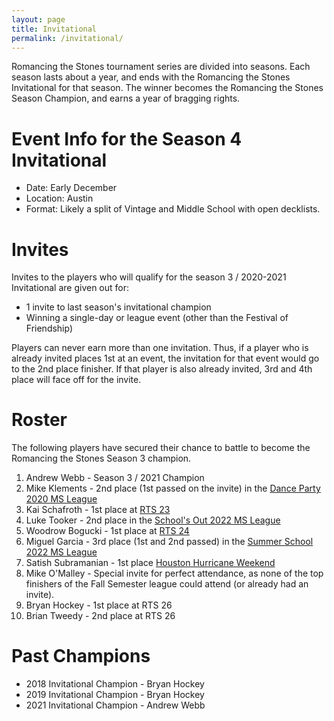 ```yaml
---
layout: page
title: Invitational
permalink: /invitational/
---
```


Romancing the Stones tournament series are divided into seasons. Each season lasts about
a year, and ends with the Romancing the Stones Invitational for that season. The winner
becomes the Romancing the Stones Season Champion, and earns a year of bragging rights.

# Event Info for the Season 4 Invitational

* Date: Early December
* Location: Austin
* Format: Likely a split of Vintage and Middle School with open decklists.

# Invites

Invites to the players who will qualify for the season 3 / 2020-2021 Invitational
are given out for:

* 1 invite to last season's invitational champion
* Winning a single-day or league event (other than the Festival of Friendship)

Players can never earn more than one invitation. Thus, if a player who is already
invited places 1st at an event, the invitation for that event would go to the 2nd place
finisher. If that player is also already invited, 3rd and 4th place will face off for
the invite.

# Roster

The following players have secured their chance to battle to become the Romancing the
Stones Season 3 champion.

1. Andrew Webb - Season 3 / 2021 Champion
2. Mike Klements - 2nd place (1st passed on the invite) in
   the [Dance Party 2020 MS League](/results/2022-02-06)
3. Kai Schafroth - 1st place at [RTS 23](/results/2022-03-26)
4. Luke Tooker - 2nd place in the [School's Out 2022 MS League](/results/2022-04-15)
5. Woodrow Bogucki - 1st place at [RTS 24](/results/2022-07-09)
6. Miguel Garcia - 3rd place (1st and 2nd passed) in the [Summer School 2022 MS League](/results/2022-08-12)
7. Satish Subramanian - 1st place [Houston Hurricane Weekend](/results/2022-09-17)
8. Mike O'Malley - Special invite for perfect attendance, as none of the top finishers
   of the Fall Semester league could attend (or already had an invite).
9. Bryan Hockey - 1st place at RTS 26
10. Brian Tweedy - 2nd place at RTS 26

# Past Champions

* 2018 Invitational Champion - Bryan Hockey
* 2019 Invitational Champion - Bryan Hockey
* 2021 Invitational Champion - Andrew Webb
